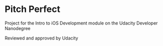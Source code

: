 # Pitch Perfect

Project for the Intro to iOS Development module on the Udacity Developer Nanodegree

Reviewed and approved by Udacity
